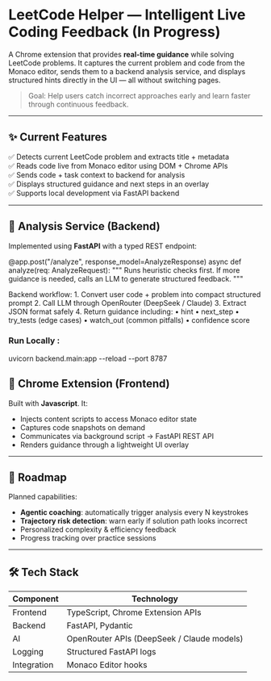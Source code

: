 # LeetCode Helper — Intelligent Live Coding Feedback (In Progress)

A Chrome extension that provides **real-time guidance** while solving LeetCode problems. 
It captures the current problem and code from the Monaco editor, sends them to a backend
analysis service, and displays structured hints directly in the UI — all without switching pages.

> Goal: Help users catch incorrect approaches early and learn faster through continuous feedback.

---

## ✨ Current Features

✅ Detects current LeetCode problem and extracts title + metadata  
✅ Reads code live from Monaco editor using DOM + Chrome APIs  
✅ Sends code + task context to backend for analysis  
✅ Displays structured guidance and next steps in an overlay  
✅ Supports local development via FastAPI backend

---

## 🧠 Analysis Service (Backend)

Implemented using **FastAPI** with a typed REST endpoint:

@app.post("/analyze", response_model=AnalyzeResponse)
async def analyze(req: AnalyzeRequest):
    """
    Runs heuristic checks first.
    If more guidance is needed, calls an LLM to generate structured feedback.
    """

Backend workflow:
	1.	Convert user code + problem into compact structured prompt
	2.	Call LLM through OpenRouter (DeepSeek / Claude)
	3.	Extract JSON format safely
	4.	Return guidance including:
	•	hint
	•	next_step
	•	try_tests (edge cases)
	•	watch_out (common pitfalls)
	•	confidence score

### Run Locally :
uvicorn backend.main:app --reload --port 8787

## 🧩 Chrome Extension (Frontend)

Built with **Javascript**. It:

- Injects content scripts to access Monaco editor state
- Captures code snapshots on demand
- Communicates via background script → FastAPI REST API
- Renders guidance through a lightweight UI overlay

---

## 🚧 Roadmap

Planned capabilities:
- **Agentic coaching**: automatically trigger analysis every N keystrokes
- **Trajectory risk detection**: warn early if solution path looks incorrect
- Personalized complexity & efficiency feedback  
- Progress tracking over practice sessions  

---

## 🛠 Tech Stack

| Component | Technology |
|----------|------------|
| Frontend | TypeScript, Chrome Extension APIs |
| Backend  | FastAPI, Pydantic |
| AI       | OpenRouter APIs (DeepSeek / Claude models) |
| Logging  | Structured FastAPI logs |
| Integration | Monaco Editor hooks |
